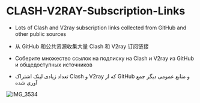 # CLASH-V2RAY-Subscription-Links

*  Lots of Clash and V2ray subscription links collected from GitHub and other public sources

*   从 GitHub 和公共资源收集大量 Clash 和 V2ray 订阅链接

*   Соберите множество ссылок на подписку на Clash и V2ray из GitHub и общедоступных источников
    
* تعداد زیادی لینک اشتراک   Clash و V2ray که از GitHub و منابع عمومی دیگر جمع آوری شده


![IMG_3534](https://github.com/mermeroo/V2RAY-and-CLASH-Subscription-Links/assets/131429982/2620a6c6-5392-49b3-9332-fbca872d2c5c)





